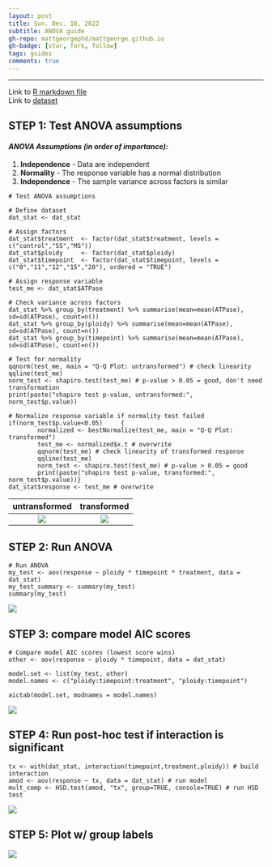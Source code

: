 ```yaml
---
layout: post
title: Sun. Dec. 18, 2022
subtitle: ANOVA guide
gh-repo: mattgeorgephd/mattgeorge.github.io
gh-badge: [star, fork, follow]
tags: guides
comments: true
---
```


------------------------------------------------------------------------------------------------------

Link to [R markdown file](https://github.com/mattgeorgephd/mattgeorgephd.github.io/blob/9f562417b79a3fee5d32aefd11eeb46948cdfc17/guides/2022-12-18-ANOVA/ANOVA-guide.Rmd) </br>
Link to [dataset](https://raw.githubusercontent.com/mattgeorgephd/mattgeorgephd.github.io/master/guides/2022-12-18-ANOVA/ATPase_dataset.csv)

## STEP 1: Test ANOVA assumptions

#### *ANOVA Assumptions (in order of importance):*
1. **Independence** - Data are independent
2. **Normality** - The response variable has a normal distribution
3. **Independence** - The sample variance across factors is similar

```{R}
# Test ANOVA assumptions

# Define dataset
dat_stat <- dat_stat

# Assign factors
dat_stat$treatment  <- factor(dat_stat$treatment, levels = c("control","SS","MS"))
dat_stat$ploidy     <- factor(dat_stat$ploidy)
dat_stat$timepoint  <- factor(dat_stat$timepoint, levels = c("0","11","12","15","20"), ordered = "TRUE")

# Assign response variable
test_me <- dat_stat$ATPase

# Check variance across factors
dat_stat %>% group_by(treatment) %>% summarise(mean=mean(ATPase), sd=sd(ATPase), count=n())
dat_stat %>% group_by(ploidy) %>% summarise(mean=mean(ATPase), sd=sd(ATPase), count=n())
dat_stat %>% group_by(timepoint) %>% summarise(mean=mean(ATPase), sd=sd(ATPase), count=n())

# Test for normality
qqnorm(test_me, main = "Q-Q Plot: untransformed") # check linearity
qqline(test_me)
norm_test <- shapiro.test(test_me) # p-value > 0.05 = good, don't need transformation
print(paste("shapiro test p-value, untransformed:", norm_test$p.value))

# Normalize response variable if normality test failed
if(norm_test$p.value<0.05)     {
        normalized <- bestNormalize(test_me, main = "Q-Q Plot: transformed")
        test_me <- normalized$x.t # overwrite
        qqnorm(test_me) # check linearity of transformed response
        qqline(test_me)
        norm_test <- shapiro.test(test_me) # p-value > 0.05 = good
        print(paste("shapiro test p-value, transformed:", norm_test$p.value))}
dat_stat$response <- test_me # overwrite
```
| untransformed | transformed |
| :---:  | :---: |
| ![](https://github.com/mattgeorgephd/mattgeorgephd.github.io/blob/master/guides/2022-12-18-ANOVA/QQ_untransformed.png?raw=true)  | ![](https://github.com/mattgeorgephd/mattgeorgephd.github.io/blob/master/guides/2022-12-18-ANOVA/QQ_transformed.png?raw=true) |       

## STEP 2: Run ANOVA
```{r}
# Run ANOVA
my_test <- aov(response ~ ploidy * timepoint * treatment, data = dat_stat)
my_test_summary <- summary(my_test)
summary(my_test)
```
![](https://github.com/mattgeorgephd/mattgeorgephd.github.io/blob/master/guides/2022-12-18-ANOVA/model.png?raw=true)

## STEP 3: compare model AIC scores
```{r}
# Compare model AIC scores (lowest score wins)
other <- aov(response ~ ploidy * timepoint, data = dat_stat)

model.set <- list(my_test, other)
model.names <- c("ploidy:timepoint:treatment", "ploidy:timepoint")

aictab(model.set, modnames = model.names)
```
![](https://github.com/mattgeorgephd/mattgeorgephd.github.io/blob/master/guides/2022-12-18-ANOVA/AIC.png?raw=true)

## STEP 4: Run post-hoc test if interaction is significant

```{r}
tx <- with(dat_stat, interaction(timepoint,treatment,ploidy)) # build interaction
amod <- aov(response ~ tx, data = dat_stat) # run model
mult_comp <- HSD.test(amod, "tx", group=TRUE, console=TRUE) # run HSD test
```

![](https://github.com/mattgeorgephd/mattgeorgephd.github.io/blob/master/guides/2022-12-18-ANOVA/HSD.png?raw=true)

## STEP 5: Plot w/ group labels

![](https://github.com/mattgeorgephd/mattgeorgephd.github.io/blob/master/guides/2022-12-18-ANOVA/atpase_suppl.png?raw=true)
